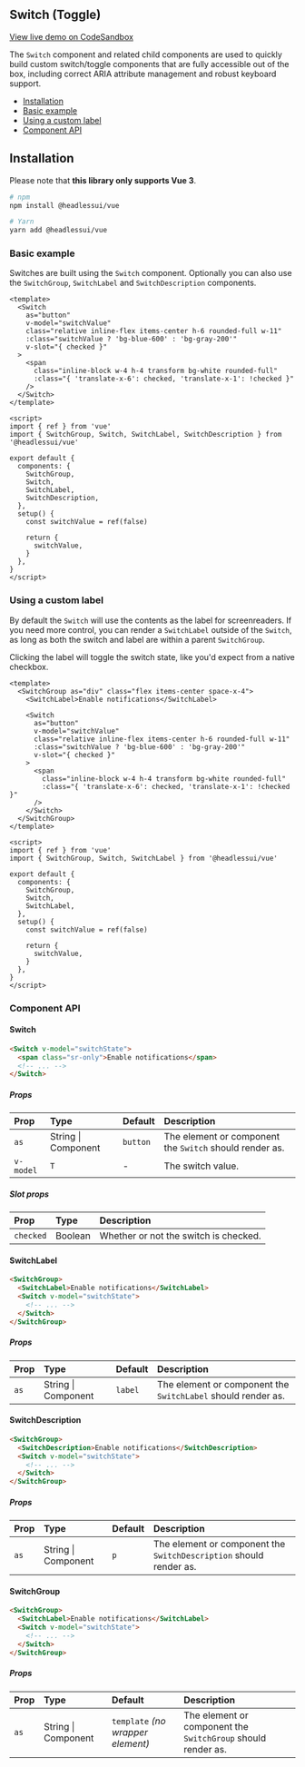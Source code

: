 ## Switch (Toggle)

[View live demo on CodeSandbox](https://codesandbox.io/s/headlessuivue-switch-example-8ycp6?file=/src/App.vue)

The `Switch` component and related child components are used to quickly build custom switch/toggle components that are fully accessible out of the box, including correct ARIA attribute management and robust keyboard support.

- [Installation](#installation)
- [Basic example](#basic-example)
- [Using a custom label](#using-a-custom-label)
- [Component API](#component-api)

## Installation

Please note that **this library only supports Vue 3**.

```sh
# npm
npm install @headlessui/vue

# Yarn
yarn add @headlessui/vue
```

### Basic example

Switches are built using the `Switch` component. Optionally you can also use the `SwitchGroup`, `SwitchLabel` and `SwitchDescription` components.

```vue
<template>
  <Switch
    as="button"
    v-model="switchValue"
    class="relative inline-flex items-center h-6 rounded-full w-11"
    :class="switchValue ? 'bg-blue-600' : 'bg-gray-200'"
    v-slot="{ checked }"
  >
    <span
      class="inline-block w-4 h-4 transform bg-white rounded-full"
      :class="{ 'translate-x-6': checked, 'translate-x-1': !checked }"
    />
  </Switch>
</template>

<script>
import { ref } from 'vue'
import { SwitchGroup, Switch, SwitchLabel, SwitchDescription } from '@headlessui/vue'

export default {
  components: {
    SwitchGroup,
    Switch,
    SwitchLabel,
    SwitchDescription,
  },
  setup() {
    const switchValue = ref(false)

    return {
      switchValue,
    }
  },
}
</script>
```

### Using a custom label

By default the `Switch` will use the contents as the label for screenreaders. If you need more control, you can render a `SwitchLabel` outside of the `Switch`, as long as both the switch and label are within a parent `SwitchGroup`.

Clicking the label will toggle the switch state, like you'd expect from a native checkbox.

```vue
<template>
  <SwitchGroup as="div" class="flex items-center space-x-4">
    <SwitchLabel>Enable notifications</SwitchLabel>

    <Switch
      as="button"
      v-model="switchValue"
      class="relative inline-flex items-center h-6 rounded-full w-11"
      :class="switchValue ? 'bg-blue-600' : 'bg-gray-200'"
      v-slot="{ checked }"
    >
      <span
        class="inline-block w-4 h-4 transform bg-white rounded-full"
        :class="{ 'translate-x-6': checked, 'translate-x-1': !checked }"
      />
    </Switch>
  </SwitchGroup>
</template>

<script>
import { ref } from 'vue'
import { SwitchGroup, Switch, SwitchLabel } from '@headlessui/vue'

export default {
  components: {
    SwitchGroup,
    Switch,
    SwitchLabel,
  },
  setup() {
    const switchValue = ref(false)

    return {
      switchValue,
    }
  },
}
</script>
```

### Component API

#### Switch

```html
<Switch v-model="switchState">
  <span class="sr-only">Enable notifications</span>
  <!-- ... -->
</Switch>
```

##### Props

| Prop      | Type                | Default  | Description                                             |
| :-------- | :------------------ | :------- | :------------------------------------------------------ |
| `as`      | String \| Component | `button` | The element or component the `Switch` should render as. |
| `v-model` | `T`                 | -        | The switch value.                                       |

##### Slot props

| Prop      | Type    | Description                           |
| :-------- | :------ | :------------------------------------ |
| `checked` | Boolean | Whether or not the switch is checked. |

#### SwitchLabel

```html
<SwitchGroup>
  <SwitchLabel>Enable notifications</SwitchLabel>
  <Switch v-model="switchState">
    <!-- ... -->
  </Switch>
</SwitchGroup>
```

##### Props

| Prop | Type                | Default | Description                                                  |
| :--- | :------------------ | :------ | :----------------------------------------------------------- |
| `as` | String \| Component | `label` | The element or component the `SwitchLabel` should render as. |

#### SwitchDescription

```html
<SwitchGroup>
  <SwitchDescription>Enable notifications</SwitchDescription>
  <Switch v-model="switchState">
    <!-- ... -->
  </Switch>
</SwitchGroup>
```

##### Props

| Prop | Type                | Default | Description                                                        |
| :--- | :------------------ | :------ | :----------------------------------------------------------------- |
| `as` | String \| Component | `p`     | The element or component the `SwitchDescription` should render as. |

#### SwitchGroup

```html
<SwitchGroup>
  <SwitchLabel>Enable notifications</SwitchLabel>
  <Switch v-model="switchState">
    <!-- ... -->
  </Switch>
</SwitchGroup>
```

##### Props

| Prop | Type                | Default                           | Description                                                  |
| :--- | :------------------ | :-------------------------------- | :----------------------------------------------------------- |
| `as` | String \| Component | `template` _(no wrapper element)_ | The element or component the `SwitchGroup` should render as. |
